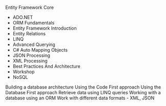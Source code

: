 Entity Framework Core

-  ADO.NET
-  ORM Fundamentals
-  Entity Framework Introduction
-  Entity Relations
-  LINQ
-  Advanced Querying
-  C# Auto Mapping Objects
-  JSON Processing
-  XML Processing
-  Best Practices And Architecture 
-  Workshop
-  NoSQL


Building a database architecture
Using the Code First approach
Using the Database First approach
Retrieve data using LINQ queries
Working with a database using an ORM
Work with different data formats - XML, JSON